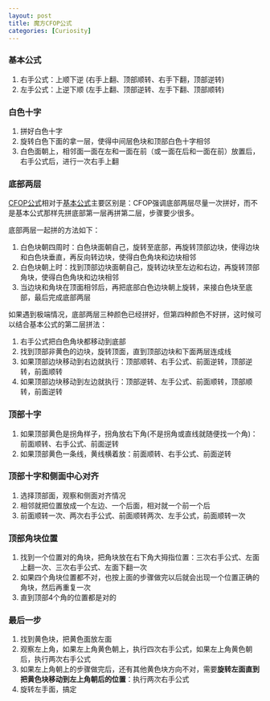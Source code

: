 ```yaml
---
layout: post
title: 魔方CFOP公式
categories: [Curiosity]
---
```


### 基本公式
1. 右手公式：上顺下逆 (右手上翻、顶部顺转、右手下翻，顶部逆转)
2. 左手公式：上逆下顺 (左手上翻、顶部逆转、左手下翻、顶部顺转)

### 白色十字
1. 拼好白色十字
2. 旋转白色下面的拿一层，使得中间层色块和顶部白色十字相邻
3. 白色面朝上，相邻面一面在左和一面在前（或一面在后和一面在前）放置后，右手公式后，进行一次右手上翻

### 底部两层
[CFOP公式](https://1hrbld.tw/intermediate-selection-panel/333-intermediate-method-cfop-introduction/)相对于[基本公式](https://manateelazycat.github.io/curiosity/2021/03/16/cube.html)主要区别是：CFOP强调底部两层尽量一次拼好，而不是基本公式那样先拼底部第一层再拼第二层，步骤要少很多。

底部两层一起拼的方法如下：
1. 白色块朝四周时：白色块面朝自己，旋转至底部，再旋转顶部边块，使得边块和白色块垂直，再反向转边块，使得白色角块和边块相邻
2. 白色块朝上时：找到顶部边块面朝自己，旋转边块至左边和右边，再旋转顶部角块，使得白色角块和边块相邻
3. 当边块和角块在顶面相邻后，再把底部白色边块朝上旋转，来接白色块至底部，最后完成底部两层

如果遇到极端情况，底部两层三种颜色已经拼好，但第四种颜色不好拼，这时候可以结合基本公式的第二层拼法：
1. 右手公式把白色角块都移动到底部
2. 找到顶部非黄色的边块，旋转顶面，直到顶部边块和下面两层连成线
3. 如果顶部边块移动到右边就执行：顶部顺转、右手公式、前面逆转，顶部逆转，前面顺转
4. 如果顶部边块移动到左边就执行：顶部逆转、左手公式、前面顺转，顶部顺转，前面逆转

### 顶部十字
1. 如果顶部黄色是拐角样子，拐角放右下角(不是拐角或直线就随便找一个角)：前面顺转、右手公式、前面逆转
2. 如果顶部黄色一条线，黄线横着放：前面顺转、右手公式、前面逆转

### 顶部十字和侧面中心对齐
1. 选择顶部面，观察和侧面对齐情况
2. 相邻就把位置放成一个左边、一个后面，相对就一个前一个后
3. 前面顺转一次、两次右手公式、前面顺转两次、左手公式，前面顺转一次

### 顶部角块位置
1. 找到一个位置对的角块，把角块放在右下角大拇指位置：三次右手公式、左面上翻一次、三次右手公式、左面下翻一次
2. 如果四个角块位置都不对，也按上面的步骤做完以后就会出现一个位置正确的角块，然后再重复一次
3. 直到顶部4个角的位置都是对的

### 最后一步
1. 找到黄色块，把黄色面放左面
2. 观察左上角，如果左上角黄色朝上，执行四次右手公式，如果左上角黄色朝后，执行两次右手公式
3. 如果左上角朝上的步骤做完后，还有其他黄色块方向不对，需要**旋转左面直到把黄色块移动到左上角朝后的位置**：执行两次右手公式
3. 旋转左手面，搞定
